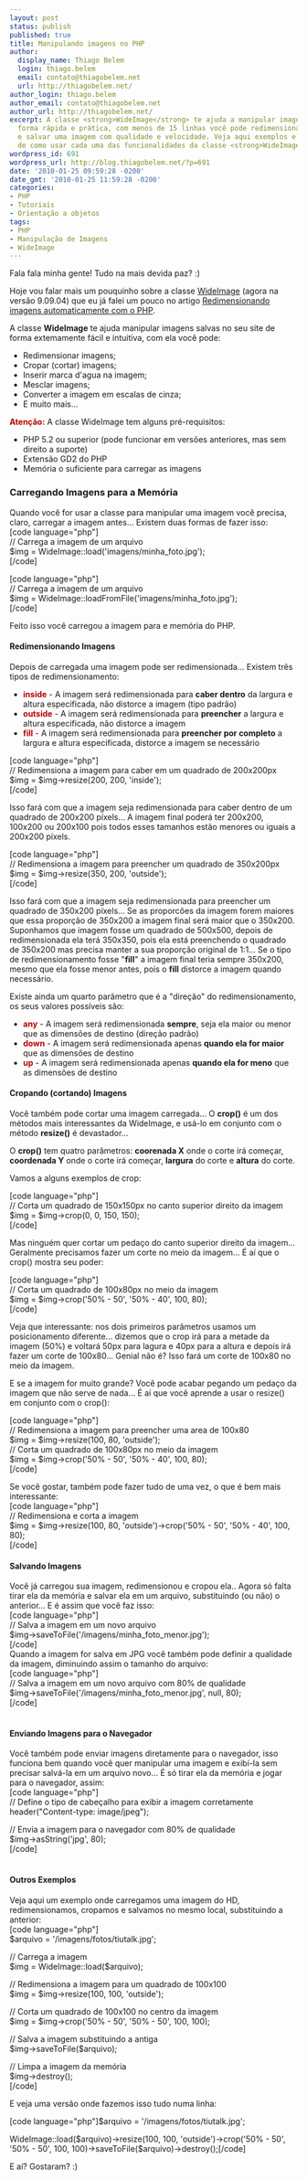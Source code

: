 ```yaml
---
layout: post
status: publish
published: true
title: Manipulando imagens no PHP
author:
  display_name: Thiago Belem
  login: thiago.belem
  email: contato@thiagobelem.net
  url: http://thiagobelem.net/
author_login: thiago.belem
author_email: contato@thiagobelem.net
author_url: http://thiagobelem.net/
excerpt: A classe <strong>WideImage</strong> te ajuda a manipular imagens no PHP de
  forma rápida e prática, com menos de 15 linhas você pode redimensionar, cropar (cortar)
  e salvar uma imagem com qualidade e velocidade. Veja aqui exemplos e explicação
  de como usar cada uma das funcionalidades da classe <strong>WideImage</strong>.
wordpress_id: 691
wordpress_url: http://blog.thiagobelem.net/?p=691
date: '2010-01-25 09:59:28 -0200'
date_gmt: '2010-01-25 11:59:28 -0200'
categories:
- PHP
- Tutoriais
- Orientação a objetos
tags:
- PHP
- Manipulação de Imagens
- WideImage
---
```

<p>Fala fala minha gente! Tudo na mais devida paz? :)</p>
<p>Hoje vou falar mais um pouquinho sobre a classe <a title="WideImage" rel="external" href="http://wideimage.sourceforge.net/">WideImage</a> (agora na versão 9.09.04) que eu já falei um pouco no artigo <a href="http://blog.thiagobelem.net/php/redimensionando-imagens-automaticamente-com-o-php/" title="Redimensionando imagens automaticamente com o PHP">Redimensionando imagens automaticamente com o PHP</a>.</p>
<p>A classe <strong>WideImage</strong> te ajuda manipular imagens salvas no seu site de forma extemamente fácil e intuitiva, com ela você pode:</p>
<ul>
<li>Redimensionar imagens;</li>
<li>Cropar (cortar) imagens;</li>
<li>Inserir marca d'agua na imagem;</li>
<li>Mesclar imagens;</li>
<li>Converter a imagem em escalas de cinza;</li>
<li>E muito mais...</li>
</ul>
<p><strong style="color: #B40000">Atenção:</strong> A classe WideImage tem alguns pré-requisitos:</p>
<ul>
<li>PHP 5.2 ou superior (pode funcionar em versões anteriores, mas sem direito a suporte)</li>
<li>Extensão GD2 do PHP</li>
<li>Memória o suficiente para carregar as imagens</li>
</ul>
<p>
<h3>Carregando Imagens para a Memória</h3>
<p>Quando você for usar a classe para manipular uma imagem você precisa, claro, carregar a imagem antes... Existem duas formas de fazer isso:<br />
[code language="php"]<br />
// Carrega a imagem de um arquivo<br />
$img = WideImage::load('imagens/minha_foto.jpg');<br />
[/code]</p>
<p>[code language="php"]<br />
// Carrega a imagem de um arquivo<br />
$img = WideImage::loadFromFile('imagens/minha_foto.jpg');<br />
[/code]</p>
<p>Feito isso você carregou a imagem para e memória do PHP.</p>
<p>
<h4>Redimensionando Imagens</h4>
<p>Depois de carregada uma imagem pode ser redimensionada... Existem três tipos de redimensionamento:</p>
<ul>
<li><strong style="color: #B40000">inside</strong> - A imagem será redimensionada para <strong>caber dentro</strong> da largura e altura especificada, não distorce a imagem (tipo padrão)</li>
<li><strong style="color: #B40000">outside</strong> - A imagem será redimensionada para <strong>preencher</strong> a largura e altura especificada, não distorce a imagem</li>
<li><strong style="color: #B40000">fill</strong> - A imagem será redimensionada para <strong>preencher por completo</strong> a largura e altura especificada, distorce a imagem se necessário</li>
</ul>
<p>[code language="php"]<br />
// Redimensiona a imagem para caber em um quadrado de 200x200px<br />
$img = $img-&gt;resize(200, 200, 'inside');<br />
[/code]</p>
<p>Isso fará com que a imagem seja redimensionada para caber dentro de um quadrado de 200x200 píxels... A imagem final poderá ter 200x200, 100x200 ou 200x100 pois todos esses tamanhos estão menores ou iguais a 200x200 píxels.</p>
<p>[code language="php"]<br />
// Redimensiona a imagem para preencher um quadrado de 350x200px<br />
$img = $img-&gt;resize(350, 200, 'outside');<br />
[/code]</p>
<p>Isso fará com que a imagem seja redimensionada para preencher um quadrado de 350x200 píxels... Se as proporcões da imagem forem maiores que essa proporção de 350x200 a imagem final será maior que o 350x200.<br />
Suponhamos que imagem fosse um quadrado de 500x500, depois de redimensionada ela terá 350x350, pois ela está preenchendo o quadrado de 350x200 mas precisa manter a sua proporção original de 1:1... Se o tipo de redimensionamento fosse "<strong>fill</strong>" a imagem final teria sempre 350x200, mesmo que ela fosse menor antes, pois o <strong>fill</strong> distorce a imagem quando necessário.</p>
<p>Existe ainda um quarto parâmetro que é a "direção" do redimensionamento, os seus valores possíveis são:</p>
<ul>
<li><strong style="color: #B40000">any</strong> - A imagem será redimensionada <strong>sempre</strong>, seja ela maior ou menor que as dimensões de destino (direção padrão)</li>
<li><strong style="color: #B40000">down</strong> - A imagem será redimensionada apenas <strong>quando ela for maior</strong> que as dimensões de destino</li>
<li><strong style="color: #B40000">up</strong> - A imagem será redimensionada apenas <strong>quando ela for meno</strong> que as dimensões de destino</li>
</ul>
<p>
<h4>Cropando (cortando) Imagens</h4>
<p>Você também pode cortar uma imagem carregada... O <strong>crop()</strong> é um dos métodos mais interessantes da WideImage, e usá-lo em conjunto com o método <strong>resize()</strong> é devastador...</p>
<p>O <strong>crop()</strong> tem quatro parâmetros: <strong>coorenada X</strong> onde o corte irá começar, <strong>coordenada Y</strong> onde o corte irá começar, <strong>largura</strong> do corte e <strong>altura</strong> do corte.</p>
<p>Vamos a alguns exemplos de crop:</p>
<p>[code language="php"]<br />
// Corta um quadrado de 150x150px no canto superior direito da imagem<br />
$img = $img-&gt;crop(0, 0, 150, 150);<br />
[/code]</p>
<p>Mas ninguém quer cortar um pedaço do canto superior direito da imagem... Geralmente precisamos fazer um corte no meio da imagem... É aí que o crop() mostra seu poder:</p>
<p>[code language="php"]<br />
// Corta um quadrado de 100x80px no meio da imagem<br />
$img = $img-&gt;crop('50% - 50', '50% - 40', 100, 80);<br />
[/code]</p>
<p>Veja que interessante: nos dois primeiros parâmetros usamos um posicionamento diferente... dizemos que o crop irá para a metade da imagem (50%) e voltará 50px para lagura e 40px para a altura e depois irá fazer um corte de 100x80... Genial não é? Isso fará um corte de 100x80 no meio da imagem.</p>
<p>E se a imagem for muito grande? Você pode acabar pegando um pedaço da imagem que não serve de nada... É aí que você aprende a usar o resize() em conjunto com o crop():</p>
<p>[code language="php"]<br />
// Redimensiona a imagem para preencher uma area de 100x80<br />
$img = $img-&gt;resize(100, 80, 'outside');<br />
// Corta um quadrado de 100x80px no meio da imagem<br />
$img = $img-&gt;crop('50% - 50', '50% - 40', 100, 80);<br />
[/code]</p>
<p>Se você gostar, também pode fazer tudo de uma vez, o que é bem mais interessante:<br />
[code language="php"]<br />
// Redimensiona e corta a imagem<br />
$img = $img-&gt;resize(100, 80, 'outside')-&gt;crop('50% - 50', '50% - 40', 100, 80);<br />
[/code]</p>
<p>
<h4>Salvando Imagens</h4>
<p>Você já carregou sua imagem, redimensionou e cropou ela.. Agora só falta tirar ela da memória e salvar ela em um arquivo, substituindo (ou não) o anterior... E é assim que você faz isso:<br />
[code language="php"]<br />
// Salva a imagem em um novo arquivo<br />
$img-&gt;saveToFile('/imagens/minha_foto_menor.jpg');<br />
[/code]<br />
Quando a imagem for salva em JPG você também pode definir a qualidade da imagem, diminuindo assim o tamanho do arquivo:<br />
[code language="php"]<br />
// Salva a imagem em um novo arquivo com 80% de qualidade<br />
$img-&gt;saveToFile('/imagens/minha_foto_menor.jpg', null, 80);<br />
[/code]<br />
<br />
<h4>Enviando Imagens para o Navegador</h4>
<p>Você também pode enviar imagens diretamente para o navegador, isso funciona bem quando você quer manipular uma imagem e exibí-la sem precisar salvá-la em um arquivo novo... É só tirar ela da memória e jogar para o navegador, assim:<br />
[code language="php"]<br />
// Define o tipo de cabeçalho para exibir a imagem corretamente<br />
header(&quot;Content-type: image/jpeg&quot;);</p>
<p>// Envia a imagem para o navegador com 80% de qualidade<br />
$img-&gt;asString('jpg', 80);<br />
[/code]<br />
<br />
<h4>Outros Exemplos</h4>
<p>Veja aqui um exemplo onde carregamos uma imagem do HD, redimensionamos, cropamos e salvamos no mesmo local, substituindo a anterior:<br />
[code language="php"]<br />
$arquivo = '/imagens/fotos/tiutalk.jpg';</p>
<p>// Carrega a imagem<br />
$img = WideImage::load($arquivo);</p>
<p>// Redimensiona a imagem para um quadrado de 100x100<br />
$img = $img-&gt;resize(100, 100, 'outside');</p>
<p>// Corta um quadrado de 100x100 no centro da imagem<br />
$img = $img-&gt;crop('50% - 50', '50% - 50', 100, 100);</p>
<p>// Salva a imagem substituindo a antiga<br />
$img-&gt;saveToFile($arquivo);</p>
<p>// Limpa a imagem da memória<br />
$img-&gt;destroy();<br />
[/code]</p>
<p>E veja uma versão onde fazemos isso tudo numa linha:</p>
<p>[code language="php"]$arquivo = '/imagens/fotos/tiutalk.jpg';</p>
<p>WideImage::load($arquivo)-&gt;resize(100, 100, 'outside')-&gt;crop('50% - 50', '50% - 50', 100, 100)-&gt;saveToFile($arquivo)-&gt;destroy();[/code]</p>
<p>E aí? Gostaram? :)</p>
